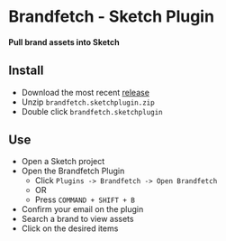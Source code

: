 # Brandfetch - Sketch Plugin

#### Pull brand assets into Sketch

## Install

- Download the most recent [release](https://github.com/brandfetch/Brandfetch-Sketch-Plugin/releases)
- Unzip `brandfetch.sketchplugin.zip`
- Double click `brandfetch.sketchplugin`


## Use

- Open a Sketch project
- Open the Brandfetch Plugin
  - Click `Plugins -> Brandfetch -> Open Brandfetch`
  - OR
  - Press `COMMAND + SHIFT + B`
- Confirm your email on the plugin
- Search a brand to view assets
- Click on the desired items

